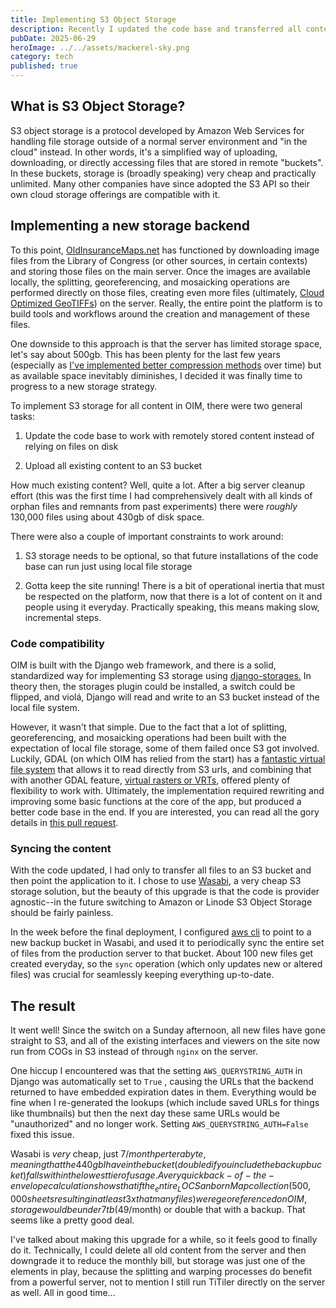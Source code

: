 ```yaml
---
title: Implementing S3 Object Storage
description: Recently I updated the code base and transferred all content to S3
pubDate: 2025-06-29
heroImage: ../../assets/mackerel-sky.png
category: tech
published: true
---
```

## What is S3 Object Storage?

S3 object storage is a protocol developed by Amazon Web Services for handling file storage outside of a normal server environment and "in the cloud" instead. In other words, it's a simplified way of uploading, downloading, or directly accessing files that are stored in remote "buckets". In these buckets, storage is (broadly speaking) very cheap and practically unlimited. Many other companies have since adopted the S3 API so their own cloud storage offerings are compatible with it.

## Implementing a new storage backend

To this point, [OldInsuranceMaps.net](http://OldInsuranceMaps.net) has functioned by downloading image files from the Library of Congress (or other sources, in certain contexts) and storing those files on the main server. Once the images are available locally, the splitting, georeferencing, and mosaicking operations are performed directly on those files, creating even more files (ultimately, [Cloud Optimized GeoTIFFs](https://cogeo.org/)) on the server. Really, the entire point the platform is to build tools and workflows around the creation and management of these files.

One downside to this approach is that the server has limited storage space, let's say about 500gb. This has been plenty for the last few years (especially as [I've implemented better compression methods](https://github.com/ohmg-dev/OldInsuranceMaps/pull/145) over time) but as available space inevitably diminishes, I decided it was finally time to progress to a new storage strategy.

To implement S3 storage for all content in OIM, there were two general tasks:

1.  Update the code base to work with remotely stored content instead of relying on files on disk
    
2.  Upload all existing content to an S3 bucket
    

How much existing content? Well, quite a lot. After a big server cleanup effort (this was the first time I had comprehensively dealt with all kinds of orphan files and remnants from past experiments) there were _roughly_ 130,000 files using about 430gb of disk space.

There were also a couple of important constraints to work around:

1.  S3 storage needs to be optional, so that future installations of the code base can run just using local file storage
    
2.  Gotta keep the site running! There is a bit of operational inertia that must be respected on the platform, now that there is a lot of content on it and people using it everyday. Practically speaking, this means making slow, incremental steps.
    

### Code compatibility

OIM is built with the Django web framework, and there is a solid, standardized way for implementing S3 storage using [django-storages.](https://django-storages.readthedocs.io/en/latest/backends/amazon-S3.html) In theory then, the storages plugin could be installed, a switch could be flipped, and violá, Django will read and write to an S3 bucket instead of the local file system.

However, it wasn't that simple. Due to the fact that a lot of splitting, georeferencing, and mosaicking operations had been built with the expectation of local file storage, some of them failed once S3 got involved. Luckily, GDAL (on which OIM has relied from the start) has a [fantastic virtual file system](https://gdal.org/en/stable/user/virtual_file_systems.html) that allows it to read directly from S3 urls, and combining that with another GDAL feature, [virtual rasters or VRTs](https://gdal.org/en/stable/drivers/raster/vrt.html), offered plenty of flexibility to work with. Ultimately, the implementation required rewriting and improving some basic functions at the core of the app, but produced a better code base in the end. If you are interested, you can read all the gory details in [this pull request](https://github.com/ohmg-dev/OldInsuranceMaps/pull/280).

### Syncing the content

With the code updated, I had only to transfer all files to an S3 bucket and then point the application to it. I chose to use [Wasabi](http://wasabisys.com), a very cheap S3 storage solution, but the beauty of this upgrade is that the code is provider agnostic--in the future switching to Amazon or Linode S3 Object Storage should be fairly painless.

In the week before the final deployment, I configured [aws cli](https://aws.amazon.com/cli/) to point to a new backup bucket in Wasabi, and used it to periodically sync the entire set of files from the production server to that bucket. About 100 new files get created everyday, so the `sync` operation (which only updates new or altered files) was crucial for seamlessly keeping everything up-to-date.

## The result

It went well! Since the switch on a Sunday afternoon, all new files have gone straight to S3, and all of the existing interfaces and viewers on the site now run from COGs in S3 instead of through `nginx` on the server.

One hiccup I encountered was that the setting `AWS_QUERYSTRING_AUTH` in Django was automatically set to `True` , causing the URLs that the backend returned to have embedded expiration dates in them. Everything would be fine when I re-generated the lookups (which include saved URLs for things like thumbnails) but then the next day these same URLs would be "unauthorized" and no longer work. Setting `AWS_QUERYSTRING_AUTH=False` fixed this issue.

Wasabi is _very_ cheap, just $7/month per terabyte, meaning that the 440gb I have in the bucket (doubled if you include the backup bucket) falls within the lowest tier of usage. A very quick back-of-the-envelope calculation shows that if the _entire_ LOC Sanborn Map collection (500,000 sheets resulting in at least 3x that many files) were georeferenced on OIM, storage would be under 7tb ($49/month) or double that with a backup. That seems like a pretty good deal.

I've talked about making this upgrade for a while, so it feels good to finally do it. Technically, I could delete all old content from the server and then downgrade it to reduce the monthly bill, but storage was just one of the elements in play, because the splitting and warping processes do benefit from a powerful server, not to mention I still run TiTiler directly on the server as well. All in good time...